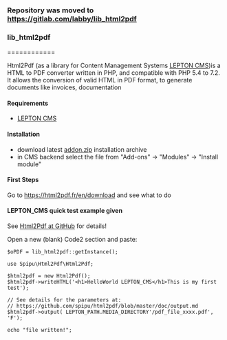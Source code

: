 ### Repository was moved to https://gitlab.com/labby/lib_html2pdf




### lib_html2pdf
============

Html2Pdf (as a library for Content Management Systems [LEPTON CMS][1])is a HTML to PDF converter written in PHP, and compatible with PHP 5.4 to 7.2.<br />
It allows the conversion of valid HTML in PDF format, to generate documents like invoices, documentation

#### Requirements

* [LEPTON CMS][1]

#### Installation

* download latest [addon.zip][2] installation archive
* in CMS backend select the file from "Add-ons" -> "Modules" -> "Install module"

#### First Steps

Go to https://html2pdf.fr/en/download and see what to do

#### LEPTON_CMS quick test example given
See [Html2Pdf at GitHub][4] for details!  

Open a new (blank) Code2 section and paste:  
```code
$oPDF = lib_html2pdf::getInstance();

use Spipu\Html2Pdf\Html2Pdf;

$html2pdf = new Html2Pdf();
$html2pdf->writeHTML('<h1>HelloWorld LEPTON_CMS</h1>This is my first test');

// See details for the parameters at:
// https://github.com/spipu/html2pdf/blob/master/doc/output.md
$html2pdf->output( LEPTON_PATH.MEDIA_DIRECTORY'/pdf_file_xxxx.pdf', 'F');

echo "file written!";

````

[1]: http://lepton-cms.org "LEPTON CMS"
[2]: http://www.lepton-cms.com/lepador/libraries/lib_html2pdf.php
[3]: https://html2pdf.fr/en/download "html2pdf"
[4]: https://github.com/spipu/html2pdf/ "Html2Pdf at GitHub"

